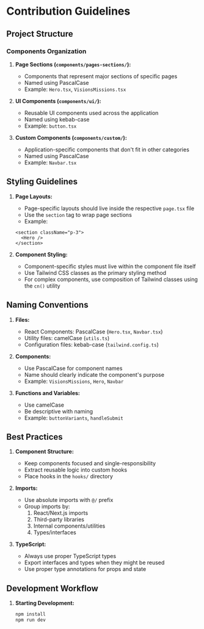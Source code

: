 # Contribution Guidelines

## Project Structure

### Components Organization

1. **Page Sections (`components/pages-sections/`):**
   - Components that represent major sections of specific pages
   - Named using PascalCase
   - Example: `Hero.tsx`, `VisionsMissions.tsx`

2. **UI Components (`components/ui/`):**
   - Reusable UI components used across the application
   - Named using kebab-case
   - Example: `button.tsx`

3. **Custom Components (`components/custom/`):**
   - Application-specific components that don't fit in other categories
   - Named using PascalCase
   - Example: `Navbar.tsx`

## Styling Guidelines

1. **Page Layouts:**
   - Page-specific layouts should live inside the respective `page.tsx` file
   - Use the `section` tag to wrap page sections
   - Example:
   ```tsx
   <section className="p-3">
     <Hero />
   </section>
   ```

2. **Component Styling:**
   - Component-specific styles must live within the component file itself
   - Use Tailwind CSS classes as the primary styling method
   - For complex components, use composition of Tailwind classes using the `cn()` utility
 

## Naming Conventions

1. **Files:**
   - React Components: PascalCase (`Hero.tsx`, `Navbar.tsx`)
   - Utility files: camelCase (`utils.ts`)
   - Configuration files: kebab-case (`tailwind.config.ts`)

2. **Components:**
   - Use PascalCase for component names
   - Name should clearly indicate the component's purpose
   - Example: `VisionsMissions`, `Hero`, `Navbar`

3. **Functions and Variables:**
   - Use camelCase
   - Be descriptive with naming
   - Example: `buttonVariants`, `handleSubmit`

## Best Practices

1. **Component Structure:**
   - Keep components focused and single-responsibility
   - Extract reusable logic into custom hooks
   - Place hooks in the `hooks/` directory

2. **Imports:**
   - Use absolute imports with `@/` prefix
   - Group imports by:
     1. React/Next.js imports
     2. Third-party libraries
     3. Internal components/utilities
     4. Types/interfaces

3. **TypeScript:**
   - Always use proper TypeScript types
   - Export interfaces and types when they might be reused
   - Use proper type annotations for props and state

## Development Workflow

1. **Starting Development:**
   ```bash
   npm install
   npm run dev
   ```

